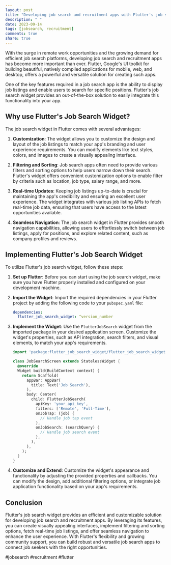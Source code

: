 ```yaml
---
layout: post
title: "Developing job search and recruitment apps with Flutter's job search widget"
description: " "
date: 2023-09-14
tags: [jobsearch, recruitment]
comments: true
share: true
---
```


With the surge in remote work opportunities and the growing demand for efficient job search platforms, developing job search and recruitment apps has become more important than ever. Flutter, Google's UI toolkit for building beautiful, natively compiled applications for mobile, web, and desktop, offers a powerful and versatile solution for creating such apps. 

One of the key features required in a job search app is the ability to display job listings and enable users to search for specific positions. Flutter's job search widget provides an out-of-the-box solution to easily integrate this functionality into your app. 

## Why use Flutter's Job Search Widget?

The job search widget in Flutter comes with several advantages:

1. **Customization**: The widget allows you to customize the design and layout of the job listings to match your app's branding and user experience requirements. You can modify elements like text styles, colors, and images to create a visually appealing interface.

2. **Filtering and Sorting**: Job search apps often need to provide various filters and sorting options to help users narrow down their search. Flutter's widget offers convenient customization options to enable filter by criteria such as location, job type, salary range, and more.

3. **Real-time Updates**: Keeping job listings up-to-date is crucial for maintaining the app's credibility and ensuring an excellent user experience. The widget integrates with various job listing APIs to fetch real-time job data, ensuring that users have access to the latest opportunities available.

4. **Seamless Navigation**: The job search widget in Flutter provides smooth navigation capabilities, allowing users to effortlessly switch between job listings, apply for positions, and explore related content, such as company profiles and reviews.

## Implementing Flutter's Job Search Widget

To utilize Flutter's job search widget, follow these steps:

1. **Set up Flutter**: Before you can start using the job search widget, make sure you have Flutter properly installed and configured on your development machine.

2. **Import the Widget**: Import the required dependencies in your Flutter project by adding the following code to your `pubspec.yaml` file:

    ```yaml
    dependencies:
      flutter_job_search_widget: ^version_number
    ```

3. **Implement the Widget**: Use the `FlutterJobSearch` widget from the imported package in your desired application screen. Customize the widget's properties, such as API integration, search filters, and visual elements, to match your app's requirements.

    ```dart
    import 'package:flutter_job_search_widget/flutter_job_search_widget.dart';

    class JobSearchScreen extends StatelessWidget {
      @override
      Widget build(BuildContext context) {
        return Scaffold(
          appBar: AppBar(
            title: Text('Job Search'),
          ),
          body: Center(
            child: FlutterJobSearch(
              apiKey: 'your_api_key',
              filters: ['Remote', 'Full-Time'],
              onJobTap: (job) {
                // Handle job tap event
              },
              onJobSearch: (searchQuery) {
                // Handle job search event
              },
            ),
          ),
        );
      }
    }
    ```

4. **Customize and Extend**: Customize the widget's appearance and functionality by adjusting the provided properties and callbacks. You can modify the design, add additional filtering options, or integrate job application functionality based on your app's requirements.

## Conclusion

Flutter's job search widget provides an efficient and customizable solution for developing job search and recruitment apps. By leveraging its features, you can create visually appealing interfaces, implement filtering and sorting options, fetch real-time job listings, and offer seamless navigation to enhance the user experience. With Flutter's flexibility and growing community support, you can build robust and versatile job search apps to connect job seekers with the right opportunities.

#jobsearch #recruitment #flutter